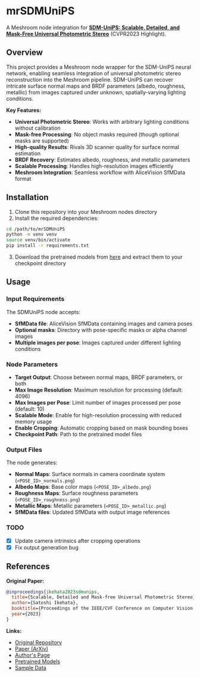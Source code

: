 # mrSDMUniPS

A Meshroom node integration for [**SDM-UniPS: Scalable, Detailed, and Mask-Free Universal Photometric Stereo**](https://github.com/satoshi-ikehata/SDM-UniPS-CVPR2023) (CVPR2023 Highlight).

## Overview

This project provides a Meshroom node wrapper for the SDM-UniPS neural network, enabling seamless integration of universal photometric stereo reconstruction into the Meshroom pipeline. SDM-UniPS can recover intricate surface normal maps and BRDF parameters (albedo, roughness, metallic) from images captured under unknown, spatially-varying lighting conditions.

**Key Features:**
- **Universal Photometric Stereo**: Works with arbitrary lighting conditions without calibration
- **Mask-free Processing**: No object masks required (though optional masks are supported)
- **High-quality Results**: Rivals 3D scanner quality for surface normal estimation
- **BRDF Recovery**: Estimates albedo, roughness, and metallic parameters
- **Scalable Processing**: Handles high-resolution images efficiently
- **Meshroom Integration**: Seamless workflow with AliceVision SfMData format

## Installation

1. Clone this repository into your Meshroom nodes directory
2. Install the required dependencies:
```bash
cd /path/to/mrSDMUniPS
python -m venv venv
source venv/bin/activate
pip install -r requirements.txt
```

3. Download the pretrained models from [here](https://www.dropbox.com/s/yu8h6g0zp07mumd/checkpoint.zip?dl=0) and extract them to your checkpoint directory

## Usage

### Input Requirements

The SDMUniPS node accepts:
- **SfMData file**: AliceVision SfMData containing images and camera poses
- **Optional masks**: Directory with pose-specific masks or alpha channel images
- **Multiple images per pose**: Images captured under different lighting conditions

### Node Parameters

- **Target Output**: Choose between normal maps, BRDF parameters, or both
- **Max Image Resolution**: Maximum resolution for processing (default: 4096)
- **Max Images per Pose**: Limit number of images processed per pose (default: 10)
- **Scalable Mode**: Enable for high-resolution processing with reduced memory usage
- **Enable Cropping**: Automatic cropping based on mask bounding boxes
- **Checkpoint Path**: Path to the pretrained model files

### Output Files

The node generates:
- **Normal Maps**: Surface normals in camera coordinate system (`<POSE_ID>_normals.png`)
- **Albedo Maps**: Base color maps (`<POSE_ID>_albedo.png`)
- **Roughness Maps**: Surface roughness parameters (`<POSE_ID>_roughness.png`)
- **Metallic Maps**: Metallic parameters (`<POSE_ID>_metallic.png`)
- **SfMData files**: Updated SfMData with output image references

### TODO
- [x] Update camera intrinsics after cropping operations
- [x] Fix output generation bug

## References

**Original Paper:**
```bibtex
@inproceedings{ikehata2023sdmunips,
  title={Scalable, Detailed and Mask-free Universal Photometric Stereo},
  author={Satoshi Ikehata},
  booktitle={Proceedings of the IEEE/CVF Conference on Computer Vision and Pattern Recognition (CVPR)},
  year={2023}
}
```

**Links:**
- [Original Repository](https://github.com/satoshi-ikehata/SDM-UniPS-CVPR2023)
- [Paper (ArXiv)](https://arxiv.org/abs/2303.15724)
- [Author's Page](https://satoshi-ikehata.github.io/)
- [Pretrained Models](https://www.dropbox.com/s/yu8h6g0zp07mumd/checkpoint.zip?dl=0)
- [Sample Data](https://www.dropbox.com/sh/afm4lkiz0iu1un3/AACfdKB66wl8iyFtJ4fzynGYa?dl=0)
